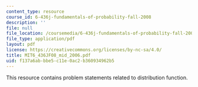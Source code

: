 ```yaml
---
content_type: resource
course_id: 6-436j-fundamentals-of-probability-fall-2008
description: ''
file: null
file_location: /coursemedia/6-436j-fundamentals-of-probability-fall-2008/f137a6abbbe5c11e0ac2b360934962b5_MIT6_436JF08_mid_2006.pdf
file_type: application/pdf
layout: pdf
license: https://creativecommons.org/licenses/by-nc-sa/4.0/
title: MIT6_436JF08_mid_2006.pdf
uid: f137a6ab-bbe5-c11e-0ac2-b360934962b5
---
```

This resource contains problem statements related to distribution function.